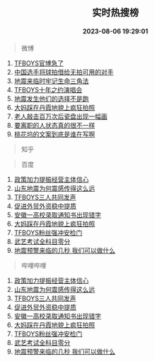 <div align="center"><h2>实时热搜榜</h2><h4>2023-08-06 19:29:01</h4></div>

> 微博  

1. [TFBOYS官博急了](https://s.weibo.com/weibo?q=%23TFBOYS%E5%AE%98%E5%8D%9A%E6%80%A5%E4%BA%86%23&t=31&band_rank=1&Refer=top)<br />
2. [中国选手将球拍借给无拍可用的对手](https://s.weibo.com/weibo?q=%23%E4%B8%AD%E5%9B%BD%E9%80%89%E6%89%8B%E5%B0%86%E7%90%83%E6%8B%8D%E5%80%9F%E7%BB%99%E6%97%A0%E6%8B%8D%E5%8F%AF%E7%94%A8%E7%9A%84%E5%AF%B9%E6%89%8B%23&t=31&band_rank=2&Refer=top)<br />
3. [地震来临时牢记生命三角法](https://s.weibo.com/weibo?q=%23%E5%9C%B0%E9%9C%87%E6%9D%A5%E4%B8%B4%E6%97%B6%E7%89%A2%E8%AE%B0%E7%94%9F%E5%91%BD%E4%B8%89%E8%A7%92%E6%B3%95%23&t=31&band_rank=3&Refer=top)<br />
4. [TFBOYS十年之约演唱会](https://s.weibo.com/weibo?q=%23TFBOYS%E5%8D%81%E5%B9%B4%E4%B9%8B%E7%BA%A6%E6%BC%94%E5%94%B1%E4%BC%9A%23&t=31&band_rank=4&Refer=top)<br />
5. [地震发生他们的选择不是跑](https://s.weibo.com/weibo?q=%23%E5%9C%B0%E9%9C%87%E5%8F%91%E7%94%9F%E4%BB%96%E4%BB%AC%E7%9A%84%E9%80%89%E6%8B%A9%E4%B8%8D%E6%98%AF%E8%B7%91%23&t=31&band_rank=5&Refer=top)<br />
6. [大妈踩在丹霞地貌上疯狂拍照](https://s.weibo.com/weibo?q=%23%E5%A4%A7%E5%A6%88%E8%B8%A9%E5%9C%A8%E4%B8%B9%E9%9C%9E%E5%9C%B0%E8%B2%8C%E4%B8%8A%E7%96%AF%E7%8B%82%E6%8B%8D%E7%85%A7%23&t=31&band_rank=6&Refer=top)<br />
7. [老人敲击百万次后瓷盘出现一幅画](https://s.weibo.com/weibo?q=%23%E8%80%81%E4%BA%BA%E6%95%B2%E5%87%BB%E7%99%BE%E4%B8%87%E6%AC%A1%E5%90%8E%E7%93%B7%E7%9B%98%E5%87%BA%E7%8E%B0%E4%B8%80%E5%B9%85%E7%94%BB%23&t=31&band_rank=7&Refer=top)<br />
8. [要离职的人状态真的很不一样](https://s.weibo.com/weibo?q=%E8%A6%81%E7%A6%BB%E8%81%8C%E7%9A%84%E4%BA%BA%E7%8A%B6%E6%80%81%E7%9C%9F%E7%9A%84%E5%BE%88%E4%B8%8D%E4%B8%80%E6%A0%B7&t=31&band_rank=8&Refer=top)<br />
9. [桃花坞的文案到底是谁在写啊](https://s.weibo.com/weibo?q=%E6%A1%83%E8%8A%B1%E5%9D%9E%E7%9A%84%E6%96%87%E6%A1%88%E5%88%B0%E5%BA%95%E6%98%AF%E8%B0%81%E5%9C%A8%E5%86%99%E5%95%8A&t=31&band_rank=9&Refer=top)<br />

> 知乎  


> 百度  

1. [政策加力提振经营主体信心](https://www.baidu.com/s?wd=%E6%94%BF%E7%AD%96%E5%8A%A0%E5%8A%9B%E6%8F%90%E6%8C%AF%E7%BB%8F%E8%90%A5%E4%B8%BB%E4%BD%93%E4%BF%A1%E5%BF%83&sa=fyb_news&rsv_dl=fyb_news)<br />
2. [山东地震为何震感传得这么远](https://www.baidu.com/s?wd=%E5%B1%B1%E4%B8%9C%E5%9C%B0%E9%9C%87%E4%B8%BA%E4%BD%95%E9%9C%87%E6%84%9F%E4%BC%A0%E5%BE%97%E8%BF%99%E4%B9%88%E8%BF%9C&sa=fyb_news&rsv_dl=fyb_news)<br />
3. [TFBOYS三人共同发声](https://www.baidu.com/s?wd=TFBOYS%E4%B8%89%E4%BA%BA%E5%85%B1%E5%90%8C%E5%8F%91%E5%A3%B0&sa=fyb_news&rsv_dl=fyb_news)<br />
4. [促进外贸外资稳中提质](https://www.baidu.com/s?wd=%E4%BF%83%E8%BF%9B%E5%A4%96%E8%B4%B8%E5%A4%96%E8%B5%84%E7%A8%B3%E4%B8%AD%E6%8F%90%E8%B4%A8&sa=fyb_news&rsv_dl=fyb_news)<br />
5. [安徽一高校录取通知书出现错字](https://www.baidu.com/s?wd=%E5%AE%89%E5%BE%BD%E4%B8%80%E9%AB%98%E6%A0%A1%E5%BD%95%E5%8F%96%E9%80%9A%E7%9F%A5%E4%B9%A6%E5%87%BA%E7%8E%B0%E9%94%99%E5%AD%97&sa=fyb_news&rsv_dl=fyb_news)<br />
6. [大妈踩在丹霞地貌上疯狂拍照](https://www.baidu.com/s?wd=%E5%A4%A7%E5%A6%88%E8%B8%A9%E5%9C%A8%E4%B8%B9%E9%9C%9E%E5%9C%B0%E8%B2%8C%E4%B8%8A%E7%96%AF%E7%8B%82%E6%8B%8D%E7%85%A7&sa=fyb_news&rsv_dl=fyb_news)<br />
7. [TFBOYS粉丝强冲安检门](https://www.baidu.com/s?wd=TFBOYS%E7%B2%89%E4%B8%9D%E5%BC%BA%E5%86%B2%E5%AE%89%E6%A3%80%E9%97%A8&sa=fyb_news&rsv_dl=fyb_news)<br />
8. [武艺考试全科目零分](https://www.baidu.com/s?wd=%E6%AD%A6%E8%89%BA%E8%80%83%E8%AF%95%E5%85%A8%E7%A7%91%E7%9B%AE%E9%9B%B6%E5%88%86&sa=fyb_news&rsv_dl=fyb_news)<br />
9. [地震预警来临的几秒 我们可以做什么](https://www.baidu.com/s?wd=%E5%9C%B0%E9%9C%87%E9%A2%84%E8%AD%A6%E6%9D%A5%E4%B8%B4%E7%9A%84%E5%87%A0%E7%A7%92+%E6%88%91%E4%BB%AC%E5%8F%AF%E4%BB%A5%E5%81%9A%E4%BB%80%E4%B9%88&sa=fyb_news&rsv_dl=fyb_news)<br />

> 哔哩哔哩  

1. [政策加力提振经营主体信心](https://www.baidu.com/s?wd=%E6%94%BF%E7%AD%96%E5%8A%A0%E5%8A%9B%E6%8F%90%E6%8C%AF%E7%BB%8F%E8%90%A5%E4%B8%BB%E4%BD%93%E4%BF%A1%E5%BF%83&sa=fyb_news&rsv_dl=fyb_news)<br />
2. [山东地震为何震感传得这么远](https://www.baidu.com/s?wd=%E5%B1%B1%E4%B8%9C%E5%9C%B0%E9%9C%87%E4%B8%BA%E4%BD%95%E9%9C%87%E6%84%9F%E4%BC%A0%E5%BE%97%E8%BF%99%E4%B9%88%E8%BF%9C&sa=fyb_news&rsv_dl=fyb_news)<br />
3. [TFBOYS三人共同发声](https://www.baidu.com/s?wd=TFBOYS%E4%B8%89%E4%BA%BA%E5%85%B1%E5%90%8C%E5%8F%91%E5%A3%B0&sa=fyb_news&rsv_dl=fyb_news)<br />
4. [促进外贸外资稳中提质](https://www.baidu.com/s?wd=%E4%BF%83%E8%BF%9B%E5%A4%96%E8%B4%B8%E5%A4%96%E8%B5%84%E7%A8%B3%E4%B8%AD%E6%8F%90%E8%B4%A8&sa=fyb_news&rsv_dl=fyb_news)<br />
5. [安徽一高校录取通知书出现错字](https://www.baidu.com/s?wd=%E5%AE%89%E5%BE%BD%E4%B8%80%E9%AB%98%E6%A0%A1%E5%BD%95%E5%8F%96%E9%80%9A%E7%9F%A5%E4%B9%A6%E5%87%BA%E7%8E%B0%E9%94%99%E5%AD%97&sa=fyb_news&rsv_dl=fyb_news)<br />
6. [大妈踩在丹霞地貌上疯狂拍照](https://www.baidu.com/s?wd=%E5%A4%A7%E5%A6%88%E8%B8%A9%E5%9C%A8%E4%B8%B9%E9%9C%9E%E5%9C%B0%E8%B2%8C%E4%B8%8A%E7%96%AF%E7%8B%82%E6%8B%8D%E7%85%A7&sa=fyb_news&rsv_dl=fyb_news)<br />
7. [TFBOYS粉丝强冲安检门](https://www.baidu.com/s?wd=TFBOYS%E7%B2%89%E4%B8%9D%E5%BC%BA%E5%86%B2%E5%AE%89%E6%A3%80%E9%97%A8&sa=fyb_news&rsv_dl=fyb_news)<br />
8. [武艺考试全科目零分](https://www.baidu.com/s?wd=%E6%AD%A6%E8%89%BA%E8%80%83%E8%AF%95%E5%85%A8%E7%A7%91%E7%9B%AE%E9%9B%B6%E5%88%86&sa=fyb_news&rsv_dl=fyb_news)<br />
9. [地震预警来临的几秒 我们可以做什么](https://www.baidu.com/s?wd=%E5%9C%B0%E9%9C%87%E9%A2%84%E8%AD%A6%E6%9D%A5%E4%B8%B4%E7%9A%84%E5%87%A0%E7%A7%92+%E6%88%91%E4%BB%AC%E5%8F%AF%E4%BB%A5%E5%81%9A%E4%BB%80%E4%B9%88&sa=fyb_news&rsv_dl=fyb_news)<br />
